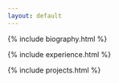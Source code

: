 ```yaml
---
layout: default
---
```


            
{% include biography.html %}

            
{% include experience.html %}
            
{% include projects.html %}
            

